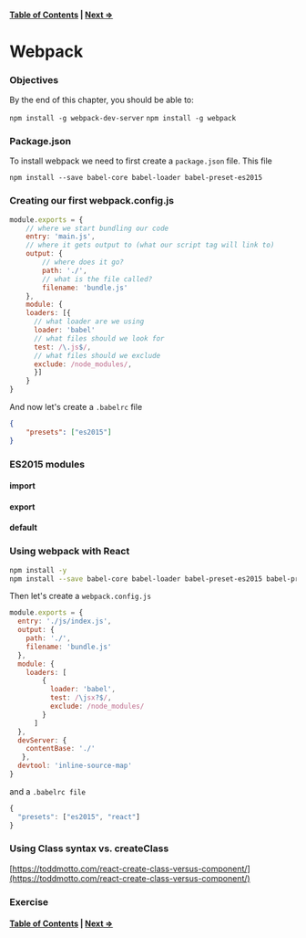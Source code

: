 #### [Table of Contents](./../readme.md) | [Next ⇒](./02-new_structure.md)

# Webpack

### Objectives

By the end of this chapter, you should be able to:

`npm install -g webpack-dev-server`
`npm install -g webpack`

### Package.json

To install webpack we need to first create a `package.json` file. This file 

`npm install --save babel-core babel-loader babel-preset-es2015` 

### Creating our first webpack.config.js

```js
module.exports = {
    // where we start bundling our code
    entry: 'main.js',
    // where it gets output to (what our script tag will link to)
    output: {
        // where does it go?
        path: './',
        // what is the file called?
        filename: 'bundle.js'
    },
    module: {
    loaders: [{
      // what loader are we using
      loader: 'babel'
      // what files should we look for
      test: /\.js$/,
      // what files should we exclude
      exclude: /node_modules/,
      }]
    }
}
```

And now let's create a `.babelrc` file

```json
{
    "presets": ["es2015"]
}
```

### ES2015 modules 

#### import
#### export
#### default

### Using webpack with React


```sh
npm install -y
npm install --save babel-core babel-loader babel-preset-es2015 babel-preset-react react react-dom
```

Then let's create a `webpack.config.js`

```js
module.exports = {
  entry: './js/index.js',
  output: {
    path: './',
    filename: 'bundle.js'
  },
  module: {
    loaders: [
        {
          loader: 'babel',
          test: /\jsx?$/,
          exclude: /node_modules/
        }
      ]
  },
  devServer: {
    contentBase: './'
   },
  devtool: 'inline-source-map'
}
```

and a `.babelrc file`

```js
{
  "presets": ["es2015", "react"]
}
```

### Using Class syntax vs. createClass

[https://toddmotto.com/react-create-class-versus-component/](https://toddmotto.com/react-create-class-versus-component/)

### Exercise

#### [Table of Contents](./../readme.md) | [Next ⇒](./02-new_structure.md)